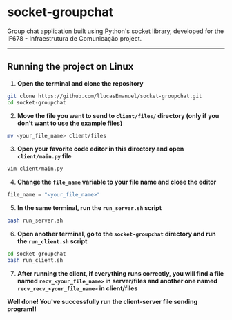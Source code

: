 # socket-groupchat
Group chat application built using Python's socket library, developed for the IF678 - Infraestrutura de Comunicação project.

---

## Running the project on Linux
1) **Open the terminal and clone the repository**
```bash
git clone https://github.com/llucasEmanuel/socket-groupchat.git
cd socket-groupchat
```
2) **Move the file you want to send to `client/files/` directory (only if you don't want to use the example files)**
```bash 
mv <your_file_name> client/files
```
3) **Open your favorite code editor in this directory and open `client/main.py` file**
```bash
vim client/main.py
```
4) **Change the `file_name` variable to your file name and close the editor**
```python
file_name = "<your_file_name>"
```
5) **In the same terminal, run the `run_server.sh` script**
```bash
bash run_server.sh
```
6) **Open another terminal, go to the `socket-groupchat` directory and run the `run_client.sh` script**
```bash
cd socket-groupchat
bash run_client.sh
```
7) **After running the client, if everything runs correctly, you will find a file named `recv_<your_file_name>` in server/files and another one named `recv_recv_<your_file_name>` in client/files**

**Well done! You've successfully run the client-server file sending program!!**